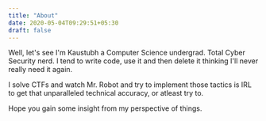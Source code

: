 ```yaml
---
title: "About"
date: 2020-05-04T09:29:51+05:30
draft: false
---
```


Well, let's see I'm Kaustubh a Computer Science undergrad. Total Cyber Security nerd. I tend to write code, use it and then delete it thinking I'll never really need it again.

I solve CTFs and watch Mr. Robot and try to implement those tactics is IRL to get that unparalleled technical accuracy, or atleast try to.

Hope you gain some insight from my perspective of things.